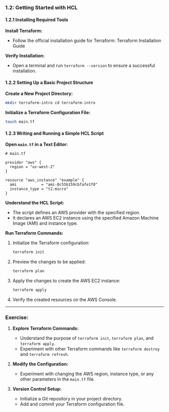 ### 1.2: Getting Started with HCL

#### 1.2.1 Installing Required Tools

**Install Terraform:**

- Follow the official installation guide for Terraform: Terraform Installation Guide

**Verify Installation:**

- Open a terminal and run `terraform --version` to ensure a successful installation.

#### 1.2.2 Setting Up a Basic Project Structure

**Create a New Project Directory:**

```bash
mkdir terraform-intro cd terraform-intro
```

**Initialize a Terraform Configuration File:**

```bash
touch main.tf
```

#### 1.2.3 Writing and Running a Simple HCL Script

**Open `main.tf` in a Text Editor:**

```hcl
# main.tf

provider "aws" {
  region = "us-west-2"
}

resource "aws_instance" "example" {
  ami           = "ami-0c55b159cbfafe1f0"
  instance_type = "t2.micro"
}
```

**Understand the HCL Script:**

- The script defines an AWS provider with the specified region.
- It declares an AWS EC2 instance using the specified Amazon Machine Image (AMI) and instance type.

**Run Terraform Commands:**

1.  Initialize the Terraform configuration:

    ```bash
    terraform init
    ```

2.  Preview the changes to be applied:

    ```bash
    terraform plan
    ```

3.  Apply the changes to create the AWS EC2 instance:

    ```bash
    terraform apply
    ```

4.  Verify the created resources on the AWS Console.

---

### Exercise:

1.  **Explore Terraform Commands:**

    - Understand the purpose of `terraform init`, `terraform plan`, and `terraform apply`.
    - Experiment with other Terraform commands like `terraform destroy` and `terraform refresh`.

2.  **Modify the Configuration:**

    - Experiment with changing the AWS region, instance type, or any other parameters in the `main.tf` file.

3.  **Version Control Setup:**

    - Initialize a Git repository in your project directory.
    - Add and commit your Terraform configuration file.
